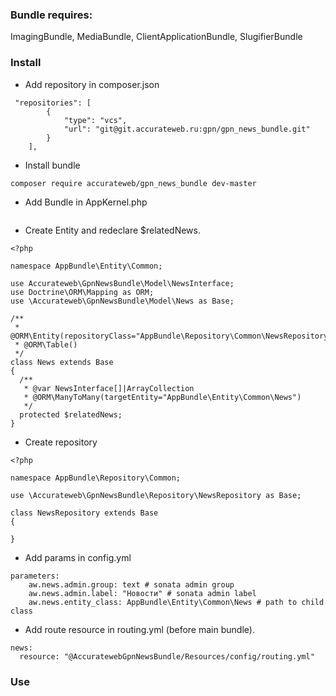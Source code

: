 ### Bundle requires: 
ImagingBundle, MediaBundle, ClientApplicationBundle, SlugifierBundle
### Install
- Add repository in composer.json 
```
 "repositories": [
        {
            "type": "vcs",
            "url": "git@git.accurateweb.ru:gpn/gpn_news_bundle.git"
        }
    ],
```
- Install bundle 
```
composer require accurateweb/gpn_news_bundle dev-master
```
- Add Bundle in AppKernel.php
```

``` 
- Create Entity and redeclare $relatedNews.
```
<?php

namespace AppBundle\Entity\Common;

use Accurateweb\GpnNewsBundle\Model\NewsInterface;
use Doctrine\ORM\Mapping as ORM;
use \Accurateweb\GpnNewsBundle\Model\News as Base;

/**
 * @ORM\Entity(repositoryClass="AppBundle\Repository\Common\NewsRepository")
 * @ORM\Table()
 */
class News extends Base
{
  /**
   * @var NewsInterface[]|ArrayCollection
   * @ORM\ManyToMany(targetEntity="AppBundle\Entity\Common\News")
   */
  protected $relatedNews;
}
```
- Create repository
```
<?php

namespace AppBundle\Repository\Common;

use \Accurateweb\GpnNewsBundle\Repository\NewsRepository as Base;

class NewsRepository extends Base
{

}
```
- Add params in config.yml
```
parameters:
    aw.news.admin.group: text # sonata admin group
    aw.news.admin.label: "Новости" # sonata admin label
    aw.news.entity_class: AppBundle\Entity\Common\News # path to child class
```
- Add route resource in routing.yml (before main bundle).
```
news:
  resource: "@AccuratewebGpnNewsBundle/Resources/config/routing.yml"
```
### Use
